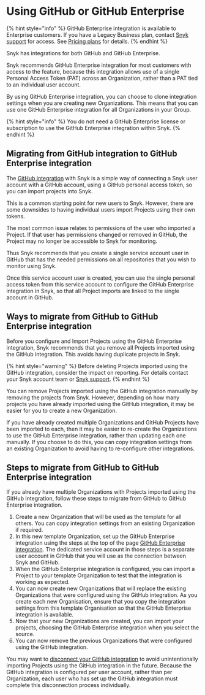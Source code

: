 # Using GitHub or GitHub Enterprise

{% hint style="info" %}
GitHub Enterprise integration is available to Enterprise customers. If you have a Legacy Business plan, contact [Snyk support](https://support.snyk.io/hc/en-us) for access. See [Pricing plans](https://snyk.io/plans/) for details.
{% endhint %}

Snyk has integrations for both GitHub and GitHub Enterprise.

Snyk recommends GitHub Enterprise integration for most customers with access to the feature, because this integration allows use of a single Personal Access Token (PAT) across an Organization, rather than a PAT tied to an individual user account.

By using GitHub Enterprise integration, you can choose to clone integration settings when you are creating new Organizations. This means that you can use one GitHub Enterprise integration for all Organizations in your Group.

{% hint style="info" %}
You do not need a GitHub Enterprise license or subscription to use the GitHub Enterprise integration within Snyk.
{% endhint %}

## Migrating from GitHub integration to GitHub Enterprise integration

The [GitHub integration](github-integration.md) with Snyk is a simple way of connecting a Snyk user account with a GitHub account, using a GitHub personal access token, so you can import projects into Snyk.

This is a common starting point for new users to Snyk. However, there are some downsides to having individual users import Projects using their own tokens.

The most common issue relates to permissions of the user who imported a Project. If that user has permissions changed or removed in GitHub, the Project may no longer be accessible to Snyk for monitoring.

Thus Snyk recommends that you create a single service account user in GitHub that has the needed permissions on all repositories that you wish to monitor using Snyk.

Once this service account user is created, you can use the single personal access token from this service account to configure the GitHub Enterprise integration in Snyk, so that all Project imports are linked to the single account in GitHub.

## Ways to migrate from GitHub to GitHub Enterprise integration

Before you configure and Import Projects using the GitHub Enterprise integration, Snyk recommends that you remove all Projects imported using the GitHub integration. This avoids having duplicate projects in Snyk.

{% hint style="warning" %}
Before deleting Projects imported using the GitHub integration, consider the impact on reporting. For details contact your Snyk account team or [Snyk support](https://support.snyk.io/hc/en-us).
{% endhint %}

You can remove Projects imported using the GitHub integration manually by removing the projects from Snyk. However, depending on how many projects you have already imported using the GitHub integration, it may be easier for you to create a new Organization.

If you have already created multiple Organizations and GitHub Projects have been imported to each, then it may be easier to re-create the Organizations to use the GitHub Enterprise integration, rather than updating each one manually. If you choose to do this, you can copy integration settings from an existing Organization to avoid having to re-configure other integrations.

## Steps to migrate from GitHub to GitHub Enterprise integration

If you already have multiple Organizations with Projects imported using the GitHub integration, follow these steps to migrate from GitHub to GitHub Enterprise integration.

1. Create a new Organization that will be used as the template for all others. You can copy integration settings from an existing Organization if required.
2. In this new template Organization, set up the GitHub Enterprise integration using the steps at the top of the page [GitHub Enterprise integration](github-enterprise-integration.md). The dedicated service account in those steps is a separate user account in GitHub that you will use as the connection between Snyk and GitHub.
3. When the GitHub Enterprise integration is configured, you can import a Project to your template Organization to test that the integration is working as expected.
4. You can now create new Organizations that will replace the existing Organizations that were configured using the GitHub integration. As you create each new Organisation, ensure that you copy the integration settings from this template Organisation so that the GitHub Enterprise integration is available.
5. Now that your new Organizations are created, you can import your projects, choosing the GitHub Enterprise integration when you select the source.
6. You can now remove the previous Organizations that were configured using the GitHub integration.

You may want to [disconnect your GitHub integration](https://docs.snyk.io/integrations/git-repository-scm-integrations/github-integration#disconnecting-the-github-integration) to avoid unintentionally importing Projects using the GitHub integration in the future. Because the GitHub integration is configured per user account, rather than per Organization, each user who has set up the GitHub integration must complete this disconnection process individually.
